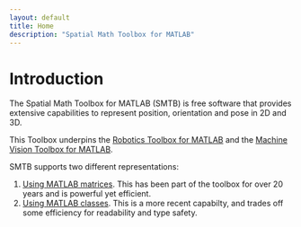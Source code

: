```yaml
---
layout: default
title: Home
description: "Spatial Math Toolbox for MATLAB"
---
```


# Introduction

The Spatial Math Toolbox for MATLAB (SMTB) is free software that provides extensive capabilities to represent position, orientation and pose in 2D and 3D.

This Toolbox underpins the [Robotics Toolbox for MATLAB](http://www.petercorke.com/robot) and the [Machine Vision Toolbox for MATLAB](http://www.petercorke.com/vision).

SMTB supports two different representations:

1. [Using MATLAB matrices](matrix.html).  This has been part of the toolbox for over 20 years and is powerful yet efficient.
2. [Using MATLAB classes](class.html).  This is a more recent capabilty, and trades off some efficiency for readability and type safety.

